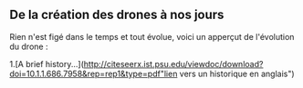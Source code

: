 ## De la création des drones à nos jours

Rien n'est figé dans le temps et tout évolue, voici un apperçut de l'évolution du drone :


1.[A brief history...](http://citeseerx.ist.psu.edu/viewdoc/download?doi=10.1.1.686.7958&rep=rep1&type=pdf"lien vers un historique en anglais")
